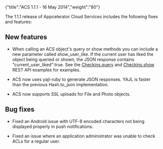 {"title":"ACS 1.1.1 - 16 May 2014","weight":"80"}

The 1.1.1 release of Appcelerator Cloud Services includes the following fixes and features:

## New features

* When calling an ACS object's query or show methods you can include a new parameter called show\_user\_like. If the current user has liked the object being queried or shown, the JSON response contains "current\_user\_liked":true. See the [Checkins.query](/arrowdb/latest/#!/api/Checkins-method-query) and [Checkins.show](/arrowdb/latest/#!/api/Checkins-method-show) REST API examples for examples.

* ACS now uses yajl-ruby to generate JSON responses. YAJL is faster than the previous Hash.to\_json implementation.

* ACS now supports SSL uploads for File and Photo objects.

## Bug fixes

* Fixed an Android issue with UTF-8 encoded characters not being displayed properly in push notifications.

* Fixed an issue where an application administrator was unable to check ACLs for a regular user.

